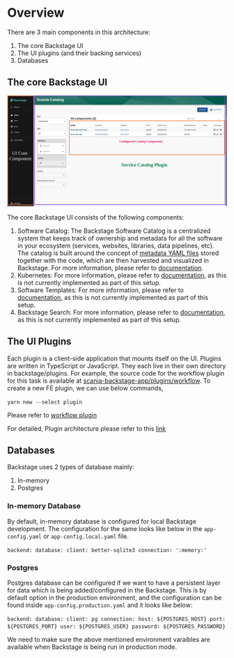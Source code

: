 # Overview

There are 3 main components in this architecture:
1. The core Backstage UI
2. The UI plugins (and their backing services)
3. Databases

## The core Backstage UI

![core-backstage-ui](./assets/core-backstage-ui.png)

The core Backstage UI consists of the following components:
1. Software Catalog: The Backstage Software Catalog is a centralized system that keeps track of ownership and metadata for all the software in your ecosystem (services, websites, libraries, data pipelines, etc). The catalog is built around the concept of [metadata YAML files](https://backstage.io/docs/features/software-catalog/descriptor-format/) stored together with the code, which are then harvested and visualized in Backstage. For more information, please refer to [documentation](https://backstage.io/docs/features/software-catalog/).
2. Kubernetes: For more information, please refer to [documentation](https://backstage.io/docs/features/kubernetes/), as this is not currently implemented as part of this setup.
3. Software Templates: For more information, please refer to [documentation](https://backstage.io/docs/features/software-templates/), as this is not currently implemented as part of this setup.
4. Backstage Search: For more information, please refer to [documentation](https://backstage.io/docs/features/search/), as this is not currently implemented as part of this setup.

## The UI Plugins

Each plugin is a client-side application that mounts itself on the UI. Plugins are written in TypeScript or JavaScript. They each live in their own directory in backstage/plugins. For example, the source code for the workflow plugin for this task is available at [scania-backstage-app/plugins/workflow](https://github.com/brahmdev/scania-backstage-app/tree/main/plugins/workflow).
To create a new FE plugin, we can use below commands,

`yarn new --select plugin`

Please refer to [workflow plugin](https://github.com/brahmdev/scania-backstage-app/blob/main/docs/workflow-plugin.md)

For detailed, Plugin architecture please refer to this [link](https://backstage.io/docs/overview/architecture-overview#plugin-architecture)


## Databases

Backstage uses 2 types of database mainly:
1. In-memory
2. Postgres

### In-memory Database
By default, in-memory database is configured for local Backstage development.
The configuration for the same looks like below in the `app-config.yaml` or `app-config.local.yaml` file.

`
backend:
   database:
    client: better-sqlite3
    connection: ':memory:'
`

### Postgres

Postgres database can be configured if we want to have a persistent layer for data which is being added/configured in the Backstage. This is by default option in the production environment, and the configuration can be found inside `app-config.production.yaml` and it looks like below:

`
backend:
  database:
    client: pg
    connection:
      host: ${POSTGRES_HOST}
      port: ${POSTGRES_PORT}
      user: ${POSTGRES_USER}
      password: ${POSTGRES_PASSWORD}
`

We need to make sure the above mentioned environment varaibles are available when Backstage is being run in production mode.


